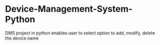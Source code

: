 # Device-Management-System-Python
DMS project in python enables user to select option to add, modify, delete the device name
